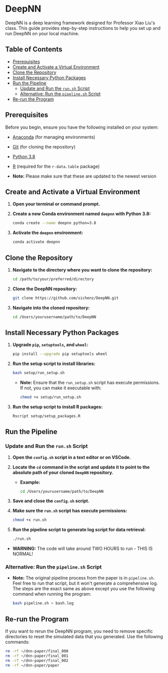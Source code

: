 # DeepNN

DeepNN is a deep learning framework designed for Professor Xiao Liu's class. This guide provides step-by-step instructions to help you set up and run DeepNN on your local machine.

## Table of Contents

- [Prerequisites](#prerequisites)
- [Create and Activate a Virtual Environment](#create-and-activate-a-virtual-environment)
- [Clone the Repository](#clone-the-repository)
- [Install Necessary Python Packages](#install-necessary-python-packages)
- [Run the Pipeline](#run-the-pipeline)
  - [Update and Run the `run.sh` Script](#update-and-run-the-runsh-script)
  - [Alternative: Run the `pipeline.sh` Script](#alternative-run-the-pipelinesh-script)
- [Re-run the Program](#re-run-the-program)

## Prerequisites

Before you begin, ensure you have the following installed on your system:

- [Anaconda](https://www.anaconda.com/products/distribution) (for managing environments)
- [Git](https://git-scm.com/downloads) (for cloning the repository)
- [Python 3.8](https://www.python.org/downloads/release/python-380/)
- [R](https://www.r-project.org/) (required for the `r-data.table` package)

- **Note:** Please make sure that these are updated to the newest version

## Create and Activate a Virtual Environment

1. **Open your terminal or command prompt.**

2. **Create a new Conda environment named `deepnn` with Python 3.8:**

   ```bash
   conda create --name deepnn python=3.8
   ```

3. **Activate the `deepnn` environment:**

   ```bash
   conda activate deepnn
   ```

## Clone the Repository

1. **Navigate to the directory where you want to clone the repository:**

   ```bash
   cd /path/to/your/preferred/directory
   ```

2. **Clone the DeepNN repository:**

   ```bash
   git clone https://github.com/sichenz/DeepNN.git
   ```

3. **Navigate into the cloned repository:**

   ```bash
   cd /Users/yourusername/path/to/DeepNN
   ```

## Install Necessary Python Packages

1. **Upgrade `pip`, `setuptools`, and `wheel`:**

   ```bash
   pip install --upgrade pip setuptools wheel
   ```

2. **Run the setup script to install libraries:**

   ```bash
   bash setup/run_setup.sh
   ```

   - **Note:** Ensure that the `run_setup.sh` script has execute permissions. If not, you can make it executable with:

     ```bash
     chmod +x setup/run_setup.sh
     ```

3. **Run the setup script to install R packages:**

   ```bash
   Rscript setup/setup_packages.R
   ```

## Run the Pipeline

### Update and Run the `run.sh` Script

1. **Open the `config.sh` script in a text editor or on VSCode.**

2. **Locate the `cd` command in the script and update it to point to the absolute path of your cloned `DeepNN` repository.**

   - **Example:**

     ```bash
     cd /Users/yourusername/path/to/DeepNN
     ```

3. **Save and close the `config.sh` script.**

4. **Make sure the `run.sh` script has execute permissions:**

   ```bash
   chmod +x run.sh
   ```

5. **Run the pipeline script to generate log script for data retrieval:**

   ```bash
   ./run.sh
   ```

  - **WARNING:** The code will take around TWO HOURS to run - THIS IS NORMAL!

### Alternative: Run the `pipeline.sh` Script

- **Note:** The original pipeline process from the paper is in `pipeline.sh`. Feel free to run that script, but it won't generate a comprehensive log. The steps are the exact same as above except you use the following command when running the program:

  ```bash
  bash pipeline.sh > bash.log
  ```

## Re-run the Program

If you want to rerun the DeepNN program, you need to remove specific directories to reset the simulated data that you generated. Use the following commands:

```bash
rm -rf ~/dnn-paper/final_000
rm -rf ~/dnn-paper/final_001
rm -rf ~/dnn-paper/final_002
rm -rf ~/dnn-paper/paper
```